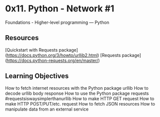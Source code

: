 # 0x11. Python - Network #1
Foundations - Higher-level programming ― Python

## Resources
[Quickstart with Requests package] (https://docs.python.org/3/howto/urllib2.html)
[Requests package] (https://docs.python-requests.org/en/master/)

## Learning Objectives
How to fetch internet resources with the Python package urllib
How to decode urllib body response
How to use the Python package requests #requestsiswaysimplerthanurllib
How to make HTTP GET request
How to make HTTP POST/PUT/etc. request
How to fetch JSON resources
How to manipulate data from an external service